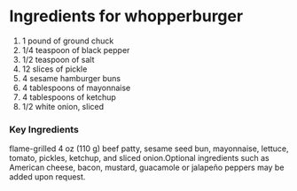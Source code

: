 # Ingredients for whopperburger
1. 1 pound of ground chuck
2. 1/4 teaspoon of black pepper
3. 1/2 teaspoon of salt
4. 12 slices of pickle
5. 4 sesame hamburger buns
6. 4 tablespoons of mayonnaise
7. 4 tablespoons of ketchup
8. 1/2 white onion, sliced

###  Key Ingredients 
flame-grilled 4 oz (110 g) beef patty, sesame seed bun, mayonnaise, lettuce, tomato, pickles, ketchup, and sliced onion.Optional ingredients such as American cheese, bacon, mustard, guacamole or jalapeño peppers may be added upon request.